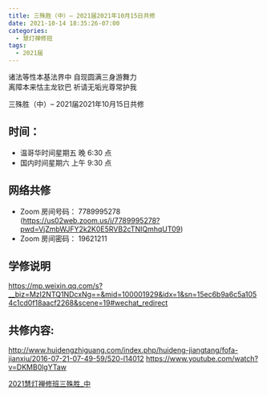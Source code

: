```yaml
---
title: 三殊胜（中）– 2021届2021年10月15日共修
date: 2021-10-14 18:35:26-07:00
categories:
  - 慧灯禅修班
tags:
  - 2021届
---
```

诸法等性本基法界中 自现圆满三身游舞力  
离障本来怙主龙钦巴 祈请无垢光尊常护我  

三殊胜（中）– 2021届2021年10月15日共修

## 时间：

* 温哥华时间星期五 晚 6:30 点
* 国内时间星期六 上午 9:30 点

## 网络共修

* Zoom 房间号码： 7789995278 (<https://us02web.zoom.us/j/7789995278?pwd=VjZmbWJFY2k2K0E5RVB2cTNIQmhqUT09>)
* Zoom 房间密码： 19621211


## 学修说明

<https://mp.weixin.qq.com/s?__biz=MzI2NTQ1NDcxNg==&mid=100001929&idx=1&sn=15ec6b9a6c5a1054c1cd0f18aacf2268&scene=19#wechat_redirect>


## 共修内容: 

<http://www.huidengzhiguang.com/index.php/huideng-jiangtang/fofa-jianxiu/2016-07-21-07-49-59/520-l14012>
<https://www.youtube.com/watch?v=DKMB0lgYTaw>

[2021慧灯禅修班三殊胜_中](https://s3.ap-northeast-1.wasabisys.com/hdcx/hdv/f/up/%E6%85%A7%E7%81%AF%E7%A6%85%E4%BF%AE%E7%8F%AD%E7%AC%AC%E4%BA%94%E5%A0%82%E8%AF%BE.pptx)